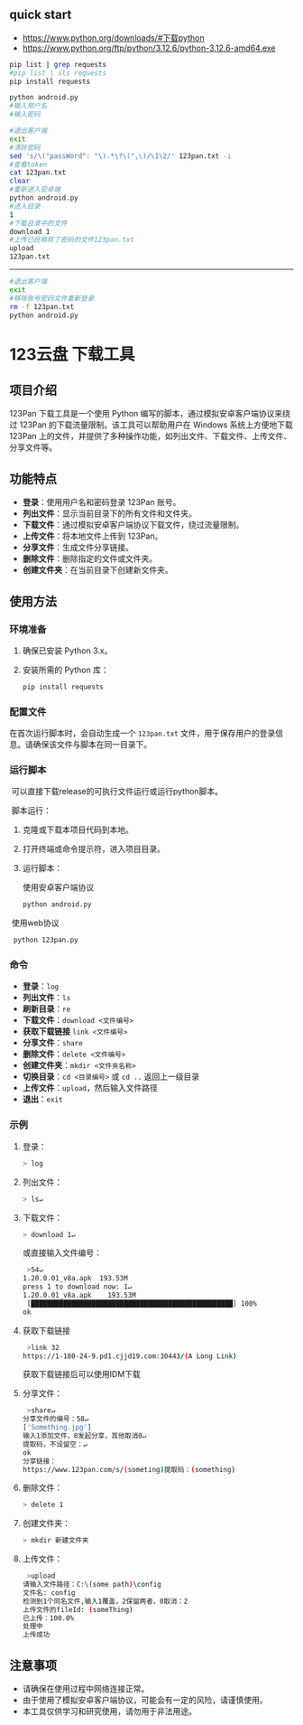## quick start

* https://www.python.org/downloads/#下载python
* https://www.python.org/ftp/python/3.12.6/python-3.12.6-amd64.exe

```bash
pip list | grep requests
#pip list | sls requests
pip install requests
```

```bash
python android.py
#输入用户名
#输入密码
```

```bash
#退出客户端
exit
#清除密码
sed 's/\("passWord": "\).*\?\(",\)/\1\2/' 123pan.txt -i
#查看token
cat 123pan.txt
clear
#重新进入安卓端
python android.py
#进入目录
1
#下载目录中的文件
download 1
#上传已经移除了密码的文件123pan.txt
upload
123pan.txt
```

---

```bash
#退出客户端
exit
#移除账号密码文件重新登录
rm -f 123pan.txt
python android.py
```

# 123云盘 下载工具

## 项目介绍

123Pan 下载工具是一个使用 Python 编写的脚本，通过模拟安卓客户端协议来绕过 123Pan 的下载流量限制。该工具可以帮助用户在 Windows 系统上方便地下载 123Pan 上的文件，并提供了多种操作功能，如列出文件、下载文件、上传文件、分享文件等。

## 功能特点

- **登录**：使用用户名和密码登录 123Pan 账号。
- **列出文件**：显示当前目录下的所有文件和文件夹。
- **下载文件**：通过模拟安卓客户端协议下载文件，绕过流量限制。
- **上传文件**：将本地文件上传到 123Pan。
- **分享文件**：生成文件分享链接。
- **删除文件**：删除指定的文件或文件夹。
- **创建文件夹**：在当前目录下创建新文件夹。

## 使用方法

### 环境准备

1. 确保已安装 Python 3.x。

2. 安装所需的 Python 库：

   ```bash
   pip install requests
   ```

### 配置文件

在首次运行脚本时，会自动生成一个 `123pan.txt` 文件，用于保存用户的登录信息。请确保该文件与脚本在同一目录下。

### 运行脚本

​	可以直接下载release的可执行文件运行或运行python脚本。

​	脚本运行：

1. 克隆或下载本项目代码到本地。

2. 打开终端或命令提示符，进入项目目录。

3. 运行脚本：

   使用安卓客户端协议
   ```bash
   python android.py
   ```

​	使用web协议 

   ```bash
   	python 123pan.py
   ```

### 命令

- **登录**：`log`
- **列出文件**：`ls`
- **刷新目录**：`re`
- **下载文件**：`download <文件编号>`
- **获取下载链接** `link <文件编号>`
- **分享文件**：`share`
- **删除文件**：`delete <文件编号>`
- **创建文件夹**：`mkdir <文件夹名称>`
- **切换目录**：`cd <目录编号>` 或 `cd ..` 返回上一级目录
- **上传文件**：`upload`，然后输入文件路径
- **退出**：`exit`

### 示例

1. 登录：

   ```bash
   > log
   ```

2. 列出文件：

   ```bash
   > ls↵
   ```

3. 下载文件：

   ```bash
   > download 1↵
   ```

   或直接输入文件编号：

   ```bash
    >54↵
   1.20.0.01_v8a.apk  193.53M
   press 1 to download now: 1↵
   1.20.0.01_v8a.apk    193.53M
    [██████████████████████████████████████████████████] 100%  
   ok
   ```

   

4. 获取下载链接

   ```bash
    >link 32
   https://1-180-24-9.pd1.cjjd19.com:30443/(A Long Link)
   ```

   获取下载链接后可以使用IDM下载

5. 分享文件：

   ```bash
    >share↵
   分享文件的编号：58↵
   ['Something.jpg']
   输入1添加文件，0发起分享，其他取消0↵
   提取码，不设留空：↵
   ok
   分享链接：
   https://www.123pan.com/s/(someting)提取码：(something)
   ```

6. 删除文件：

   ```bash
   > delete 1
   ```

7. 创建文件夹：

   ```bash
   > mkdir 新建文件夹
   ```

8. 上传文件：

   ```bash
    >upload
   请输入文件路径：C:\(some path)\config
   文件名: config
   检测到1个同名文件,输入1覆盖，2保留两者，0取消：2
   上传文件的fileId: (someThing)
   已上传：100.0%
   处理中
   上传成功
   ```

## 注意事项

- 请确保在使用过程中网络连接正常。
- 由于使用了模拟安卓客户端协议，可能会有一定的风险，请谨慎使用。
- 本工具仅供学习和研究使用，请勿用于非法用途。

